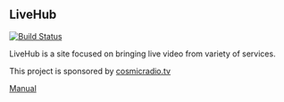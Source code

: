 ## LiveHub

[![Build Status](https://travis-ci.org/cosmicradiotv/livehub.svg)](https://travis-ci.org/cosmicradiotv/livehub)

LiveHub is a site focused on bringing live video from variety of services.

This project is sponsored by [cosmicradio.tv](http://cosmicradio.tv/)

[Manual](https://github.com/t2t2/livehub/wiki)